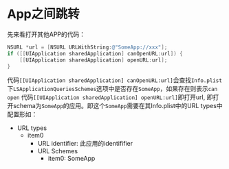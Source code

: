 # App之间跳转

先来看打开其他APP的代码：

```Objective-C
NSURL *url = [NSURL URLWithString:@"SomeApp://xxx"];
if ([[UIApplication sharedApplication] canOpenURL:url]) {
    [[UIApplication sharedApplication] openURL:url];
}
```

代码`[[UIApplication sharedApplication] canOpenURL:url]`会查找`Info.plist`下`LSApplicationQueriesSchemes`选项中是否存在`SomeApp`，如果存在则表示`can open`
代码`[[UIApplication sharedApplication] openURL:url]`即打开url, 即打开schema为`SomeApp`的应用。即这个`SomeApp`需要在其Info.plist中的URL types中配置形如：
- URL types
  - item0
    - URL identifier: 此应用的identififier
    - URL Schemes
      - item0: SomeApp
